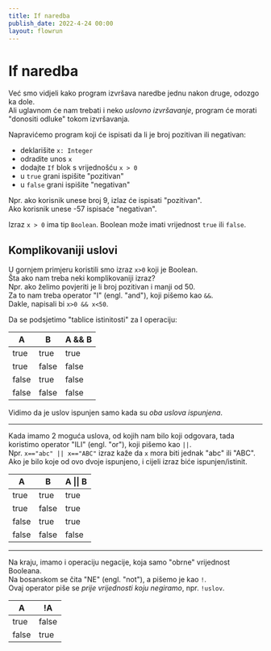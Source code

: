 ```yaml
---
title: If naredba
publish_date: 2022-4-24 00:00
layout: flowrun
---
```



# If naredba


Već smo vidjeli kako program izvršava naredbe jednu nakon druge, odozgo ka dole.  
Ali uglavnom će nam trebati i neko *uslovno izvršavanje*, program će morati "donositi odluke" tokom izvršavanja.  

Napravićemo program koji će ispisati da li je broj pozitivan ili negativan:
- deklarišite `x: Integer`
- odradite unos `x`
- dodajte `If` blok s vrijednošću `x > 0`
- u `true` grani ispišite "pozitivan"
- u `false` grani ispišite "negativan"

Npr. ako korisnik unese broj 9, izlaz će ispisati "pozitivan".  
Ako korisnik unese -57 ispisaće "negativan".

Izraz `x > 0` ima tip `Boolean`. Boolean može imati vrijednost `true` ili `false`.


<div>
    <div class="flowrun-instance flowrun--editable flowrun-layout-d-o"></div>
</div>



## Komplikovaniji uslovi
<div class="pico">

U gornjem primjeru koristili smo izraz `x>0` koji je Boolean.  
Šta ako nam treba neki komplikovaniji izraz?  
Npr. ako želimo povjeriti je li broj pozitivan i manji od 50.  
Za to nam treba operator "I" (engl. "and"), koji pišemo kao `&&`.  
Dakle, napisali bi `x>0 && x<50`.

Da se podsjetimo "tablice istinitosti" za I operaciju:

| A     | B     | A && B |
|---    |---    |--------|
| true  | true  | true      |
| true  | false | false      |
| false | true  | false      |
| false | false | false      |

Vidimo da je uslov ispunjen samo kada su *oba uslova ispunjena*.

---
Kada imamo 2 moguća uslova, od kojih nam bilo koji odgovara, 
tada koristimo operator "ILI" (engl. "or"), koji pišemo kao `||`.  
Npr. `x=="abc" || x=="ABC"` izraz kaže da `x` mora biti jednak "abc" ili "ABC".  
Ako je bilo koje od ovo dvoje ispunjeno, i cijeli izraz biće ispunjen/istinit.

| A     | B     | A \\|\\| B |
|---    |---    |--------|
| true  | true  | true      |
| true  | false | true      |
| false | true  | true      |
| false | false  | false     |

---
Na kraju, imamo i operaciju negacije, koja samo "obrne" vrijednost Booleana.  
Na bosanskom se čita "NE" (engl. "not"), a pišemo je kao `!`.  
Ovaj operator piše se *prije vrijednosti koju negiramo*, npr. `!uslov`.

| A     | !A |
|---    |--------|
| true  | false      |
| false  | true      |

</div>

